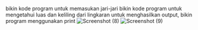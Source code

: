 bikin kode program untuk memasukan jari-jari
bikin kode program untuk mengetahui luas dan keliling dari lingkaran
untuk menghasilkan output, bikin program menggunakan print
![Screenshot (8)](https://github.com/Theresianababan/Praktikum3/assets/148035194/14b35309-4210-4e22-a733-99367c08f7fe)
![Screenshot (9)](https://github.com/Theresianababan/Praktikum3/assets/148035194/cc19d26d-c676-4311-bd1d-1be3eef07bf4)

